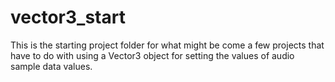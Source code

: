 # vector3_start

This is the starting project folder for what might be come a few projects that have to do with using a Vector3 object for setting the values of audio sample data values.

